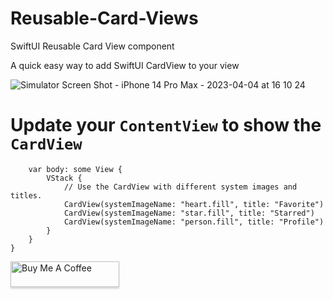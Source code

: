 # Reusable-Card-Views
SwiftUI Reusable Card View component

A quick easy way to add SwiftUI CardView to your view 

![Simulator Screen Shot - iPhone 14 Pro Max - 2023-04-04 at 16 10 24](https://user-images.githubusercontent.com/129897920/229909648-10edde59-e76f-4dfc-a468-3fd767cb8f4f.png)

# Update your `ContentView` to show the `CardView`

```struct ContentView: View {
    var body: some View {
        VStack {
            // Use the CardView with different system images and titles.
            CardView(systemImageName: "heart.fill", title: "Favorite")
            CardView(systemImageName: "star.fill", title: "Starred")
            CardView(systemImageName: "person.fill", title: "Profile")
        }
    }
}
```

<a href="https://www.buymeacoffee.com/gbraad" target="di_nerd"><img src="https://www.buymeacoffee.com/assets/img/custom_images/orange_img.png" alt="Buy Me A Coffee" style="height: 41px !important;width: 174px !important;box-shadow: 0px 3px 2px 0px rgba(190, 190, 190, 0.5) !important;-webkit-box-shadow: 0px 3px 2px 0px rgba(190, 190, 190, 0.5) !important;" ></a>


